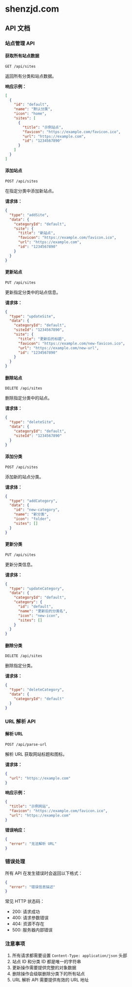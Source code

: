 # shenzjd.com

## API 文档

### 站点管理 API

#### 获取所有站点数据

```http
GET /api/sites
```

返回所有分类和站点数据。

**响应示例：**

```json
[
  {
    "id": "default",
    "name": "默认分类",
    "icon": "home",
    "sites": [
      {
        "title": "示例站点",
        "favicon": "https://example.com/favicon.ico",
        "url": "https://example.com",
        "id": "1234567890"
      }
    ]
  }
]
```

#### 添加站点

```http
POST /api/sites
```

在指定分类中添加新站点。

**请求体：**

```json
{
  "type": "addSite",
  "data": {
    "categoryId": "default",
    "site": {
      "title": "新站点",
      "favicon": "https://example.com/favicon.ico",
      "url": "https://example.com",
      "id": "1234567890"
    }
  }
}
```

#### 更新站点

```http
PUT /api/sites
```

更新指定分类中的站点信息。

**请求体：**

```json
{
  "type": "updateSite",
  "data": {
    "categoryId": "default",
    "siteId": "1234567890",
    "site": {
      "title": "更新后的标题",
      "favicon": "https://example.com/new-favicon.ico",
      "url": "https://example.com/new-url",
      "id": "1234567890"
    }
  }
}
```

#### 删除站点

```http
DELETE /api/sites
```

删除指定分类中的站点。

**请求体：**

```json
{
  "type": "deleteSite",
  "data": {
    "categoryId": "default",
    "siteId": "1234567890"
  }
}
```

#### 添加分类

```http
POST /api/sites
```

添加新的站点分类。

**请求体：**

```json
{
  "type": "addCategory",
  "data": {
    "id": "new-category",
    "name": "新分类",
    "icon": "folder",
    "sites": []
  }
}
```

#### 更新分类

```http
PUT /api/sites
```

更新分类信息。

**请求体：**

```json
{
  "type": "updateCategory",
  "data": {
    "categoryId": "default",
    "category": {
      "id": "default",
      "name": "更新后的分类名",
      "icon": "new-icon",
      "sites": []
    }
  }
}
```

#### 删除分类

```http
DELETE /api/sites
```

删除指定分类。

**请求体：**

```json
{
  "type": "deleteCategory",
  "data": {
    "categoryId": "default"
  }
}
```

### URL 解析 API

#### 解析 URL

```http
POST /api/parse-url
```

解析 URL 获取网站标题和图标。

**请求体：**

```json
{
  "url": "https://example.com"
}
```

**响应示例：**

```json
{
  "title": "示例网站",
  "favicon": "https://example.com/favicon.ico",
  "url": "https://example.com"
}
```

**错误响应：**

```json
{
  "error": "无法解析 URL"
}
```

### 错误处理

所有 API 在发生错误时会返回以下格式：

```json
{
  "error": "错误信息描述"
}
```

常见 HTTP 状态码：

- 200: 请求成功
- 400: 请求参数错误
- 404: 资源不存在
- 500: 服务器内部错误

### 注意事项

1. 所有请求都需要设置 `Content-Type: application/json` 头部
2. 站点 ID 和分类 ID 都是唯一的字符串
3. 更新操作需要提供完整的对象数据
4. 删除操作会级联删除分类下的所有站点
5. URL 解析 API 需要提供有效的 URL 地址
